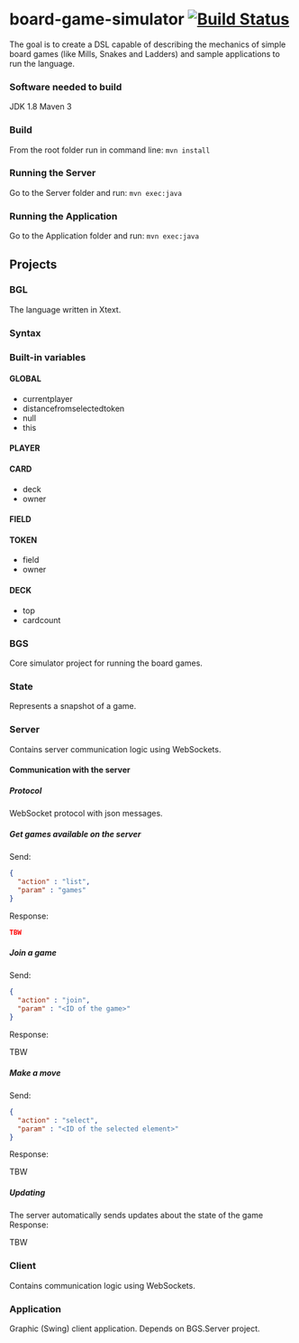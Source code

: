 # board-game-simulator [![Build Status](https://travis-ci.com/gergelyszaz/board-game-simulator.svg?branch=master)](https://travis-ci.com/gergelyszaz/board-game-simulator)

The goal is to create a DSL capable of describing the mechanics of simple board games (like Mills, Snakes and Ladders) and sample applications to run the language.

### Software needed to build
JDK 1.8
Maven 3

### Build
From the root folder run in command line: `mvn install`

### Running the Server
Go to the Server folder and run: `mvn exec:java`

### Running the Application
Go to the Application folder and run: `mvn exec:java`

## Projects
### BGL
The language written in Xtext.

### Syntax

### Built-in variables
#### GLOBAL
* currentplayer
* distancefromselectedtoken
* null
* this

#### PLAYER


#### CARD
* deck
* owner

#### FIELD


#### TOKEN
* field
* owner

#### DECK
* top
* cardcount



### BGS
Core simulator project for running the board games.

### State
Represents a snapshot of a game.

### Server
Contains server communication logic using WebSockets.

#### Communication with the server
##### Protocol
WebSocket protocol with json messages.
##### Get games available on the server
Send:
```json
{
  "action" : "list",
  "param" : "games"
}
```
Response:
```json
TBW
```
##### Join a game
Send:
```json
{
  "action" : "join",
  "param" : "<ID of the game>"
}
```
Response:

TBW

##### Make a move
Send:
```json
{
  "action" : "select",
  "param" : "<ID of the selected element>"
}
```
Response:

TBW

##### Updating
The server automatically sends updates about the state of the game
Response:

TBW


### Client
Contains communication logic using WebSockets.

### Application
Graphic (Swing) client application. Depends on BGS.Server project.
